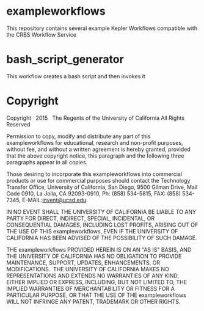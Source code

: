 exampleworkflows
================

This repository contains several example Kepler Workflows
compatible with the CRBS Workflow Service



bash_script_generator
=====================

This workflow creates a bash script and then invokes it


Copyright
=========
Copyright   2015   The Regents of the University of California
All Rights Reserved


Permission to copy, modify and distribute any part of this exampleworkflows for educational, research and non-profit purposes, without fee, and without a written agreement is hereby granted, provided that the above copyright notice, this paragraph and the following three paragraphs appear in all copies.

Those desiring to incorporate this exampleworkflows into commercial products or use for commercial purposes should contact the Technology Transfer Office, University of California, San Diego, 9500 Gilman Drive, Mail Code 0910, La Jolla, CA 92093-0910, Ph: (858) 534-5815, FAX: (858) 534-7345, E-MAIL:invent@ucsd.edu.

IN NO EVENT SHALL THE UNIVERSITY OF CALIFORNIA BE LIABLE TO ANY PARTY FOR DIRECT, INDIRECT, SPECIAL, INCIDENTAL, OR CONSEQUENTIAL DAMAGES, INCLUDING LOST PROFITS, ARISING OUT OF THE USE OF THIS exampleworkflows, EVEN IF THE UNIVERSITY OF CALIFORNIA HAS BEEN ADVISED OF THE POSSIBILITY OF SUCH DAMAGE.

THE exampleworkflows PROVIDED HEREIN IS ON AN "AS IS" BASIS, AND THE UNIVERSITY OF CALIFORNIA HAS NO OBLIGATION TO PROVIDE MAINTENANCE, SUPPORT, UPDATES, ENHANCEMENTS, OR MODIFICATIONS.  THE UNIVERSITY OF CALIFORNIA MAKES NO REPRESENTATIONS AND EXTENDS NO WARRANTIES OF ANY KIND, EITHER IMPLIED OR EXPRESS, INCLUDING, BUT NOT LIMITED TO, THE IMPLIED WARRANTIES OF MERCHANTABILITY OR FITNESS FOR A PARTICULAR PURPOSE, OR THAT THE USE OF THE exampleworkflows WILL NOT INFRINGE ANY PATENT, TRADEMARK OR OTHER RIGHTS.

